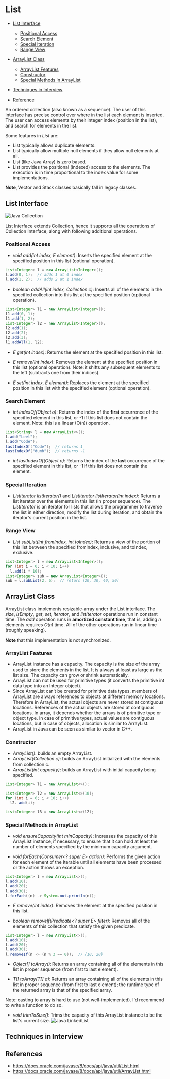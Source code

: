 # List

<!-- MarkdownTOC -->

- [List Interface](#list-interface)
  - [Positional Access](#positional-access)
  - [Search Element](#search-element)
  - [Special Iteration](#special-iteration)
  - [Range View](#range-view)
- [ArrayList Class](#arraylist-class)
  - [ArrayList Features](#arrayList-features)
  - [Constructor](#constructor)
  - [Special Methods in ArrayList](#special-methods-in-arraylist)


- [Techniques in Interview](#techniques-in-nterview)
- [Reference](#reference)

<!-- /MarkdownTOC -->

An ordered collection (also known as a sequence). The user of this interface has precise control over where in the list each element is inserted. The user can access elements by their integer index (position in the list), and search for elements in the list.

Some features in _List_ are:

- List typically allows duplicate elements.
- List typically allow multiple null elements if they allow null elements at all.
- List (like Java Array) is zero based.
- List provides the positional (indexed) access to the elements. The execution is in time proportional to the index value for some implementations.

**Note**, Vector and Stack classes basically fall in legacy classes.

## List Interface

![Java Collection](../../images/java-collection.jpg)

List Interface extends Collection, hence it supports all the operations of Collection Interface, along with following additional operations.

### Positional Access

- _void	add(int index, E element)_: Inserts the specified element at the specified position in this list (optional operation).

```java
List<Integer> l = new ArrayList<Integer>(); 
l.add(0, 1);  // adds 1 at 0 index 
l.add(1, 2);  // adds 2 at 1 index 
```

- _boolean addAll(int index, Collection c)_: Inserts all of the elements in the specified collection into this list at the specified position (optional operation).

```java
List<Integer> l1 = new ArrayList<Integer>(); 
l1.add(0, 1);
l1.add(1, 2);
List<Integer> l2 = new ArrayList<Integer>(); 
l2.add(1); 
l2.add(2); 
l2.add(3);
l1.addAll(1, l2);
```

- _E get(int index)_: Returns the element at the specified position in this list.

- _E remove(int index)_: Removes the element at the specified position in this list (optional operation).
  Note: it shifts any subsequent elements to the left (subtracts one from their indices).

- _E set(int index, E element)_: Replaces the element at the specified position in this list with the specified element (optional operation).

### Search Element

- _int indexOf(Object o)_: Returns the index of the **first** occurrence of the specified element in this list, or -1 if this list does not contain the element.
  Note: this is a linear (O(n)) operation.

```java
List<String> l = new ArrayList<>(); 
l.add("Leet");
l.add("Code");
lastIndexOf("Code");  // returns 1
lastIndexOf("dumb");  // returns -1
```

- _int lastIndexOf(Object o)_: Returns the index of the **last** occurrence of the specified element in this list, or -1 if this list does not contain the element.

### Special Iteration

- _ListIterator<E> listIterator()_ and _ListIterator<E> listIterator(int index)_: Returns a list iterator over the elements in this list (in proper sequence).
  The _ListIterator_ is an iterator for lists that allows the programmer to traverse the list in either direction, modify the list during iteration, and obtain the iterator's current position in the list.

### Range View

- _List<E> subList(int fromIndex, int toIndex)_: Returns a view of the portion of this list between the specified fromIndex, inclusive, and toIndex, exclusive.

```java
List<Integer> l = new ArrayList<Integer>();
for (int i = 0; i < 10; i++)
  l.add(i * 10);
List<Integer> sub = new ArrayList<Integer>();
sub = l.subList(2, 6);  // return [20, 30, 40, 50]
```

## ArrayList Class

ArrayList class implements resizable-array under the List interface. The _size_, _isEmpty_, _get_, _set_, _iterator_, and _listIterator_ operations run in constant time. The _add_ operation runs in **amortized constant time**, that is, adding _n_ elements requires _O(n)_ time. All of the other operations run in linear time (roughly speaking).

**Note** that this implementation is not synchronized.

### ArrayList Features

- ArrayList instance has a capacity. The capacity is the size of the array used to store the elements in the list. It is always at least as large as the list size. The capacity can grow or shrink automatically.
- ArrayList can not be used for primitive types (it converts the primitive int data type into an Integer object).
- Since ArrayList can’t be created for primitive data types, members of ArrayList are always references to objects at different memory locations. Therefore in ArrayList, the actual objects are never stored at contiguous locations. References of the actual objects are stored at contiguous locations.
In array, it depends whether the arrays is of primitive type or object type. In case of primitive types, actual values are contiguous locations, but in case of objects, allocation is similar to ArrayList.
- ArrayList in Java can be seen as similar to vector in C++.

### Constructor

- _ArrayList()_: builds an empty ArrayList.
- _ArrayList(Collection c)_: builds an ArrayList initialized with the elements from collection c.
- _ArrayList(int capacity)_: builds an ArrayList with initial capacity being specified.

```java
List<Integer> l1 = new ArrayList<>();

List<Integer> l2 = new ArrayList<>(10);
for (int i = 0; i < 10; i++)
  l2. add(i);

List<Integer> l3 = new ArrayList<>(l2);
```

### Special Methods in ArrayList

- _void	ensureCapacity(int minCapacity)_: Increases the capacity of this ArrayList instance, if necessary, to ensure that it can hold at least the number of elements specified by the minimum capacity argument.

- _void	forEach(Consumer<? super E> action)_: Performs the given action for each element of the Iterable until all elements have been processed or the action throws an exception.

```java
List<Integer> l = new ArrayList<>();
l.add(10);
l.add(20);
l.add(30);
l.forEach((n) -> System.out.println(n)); 
```

- _E remove(int index)_: Removes the element at the specified position in this list.

- _boolean removeIf(Predicate<? super E> filter)_: Removes all of the elements of this collection that satisfy the given predicate.

```java
List<Integer> l = new ArrayList<>();
l.add(10);
l.add(20);
l.add(30);
l.removeIf(n -> (n % 3 == 0));  // {10, 20}
```

- _Object[]	toArray()_: Returns an array containing all of the elements in this list in proper sequence (from first to last element).

- _<T> T[] toArray(T[] a)_: Returns an array containing all of the elements in this list in proper sequence (from first to last element); the runtime type of the returned array is that of the specified array.

Note: casting to array is hard to use (not well-implemented). I'd recommend to write a function to do so.

- _void trimToSize()_: Trims the capacity of this ArrayList instance to be the list's current size.
![Java LinkedList](../../images/ArrayList-trimtosize.png)

## Techniques in Interview

## References

- <https://docs.oracle.com/javase/8/docs/api/java/util/List.html>
- <https://docs.oracle.com/javase/8/docs/api/java/util/ArrayList.html>

